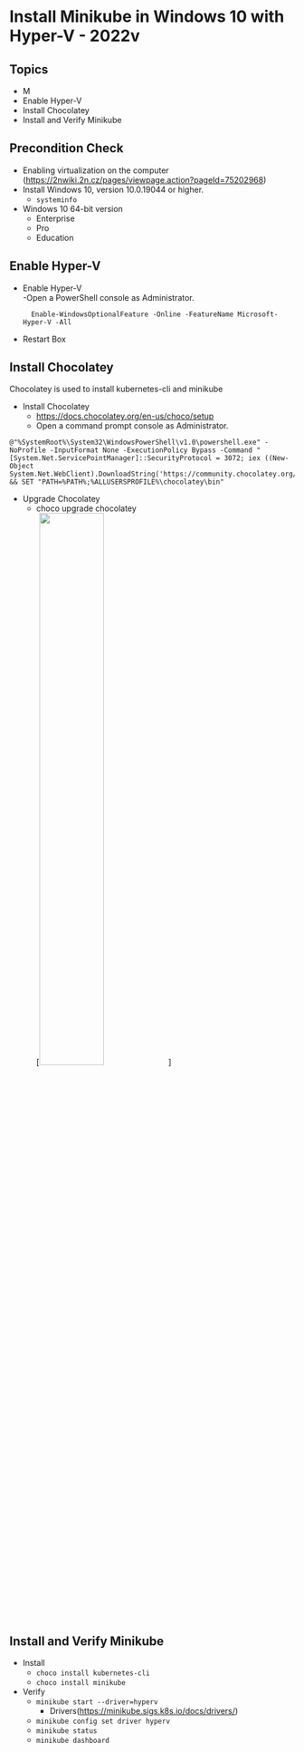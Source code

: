 # Install Minikube in Windows 10 with Hyper-V - 2022v
## Topics
-  M    
-  Enable Hyper-V  
-  Install Chocolatey 
-  Install and Verify Minikube     

## Precondition Check
- Enabling virtualization on the computer (https://2nwiki.2n.cz/pages/viewpage.action?pageId=75202968)
- Install Windows 10, version 10.0.19044 or higher.
    - `systeminfo`  
- Windows 10 64-bit version 
    - Enterprise
    - Pro
    - Education

## Enable Hyper-V 
- Enable Hyper-V     
  -Open a PowerShell console as Administrator. 
  ```
    Enable-WindowsOptionalFeature -Online -FeatureName Microsoft-Hyper-V -All
  ```
- Restart Box

## Install Chocolatey
Chocolatey is used to install kubernetes-cli and minikube   
- Install Chocolatey    
  - https://docs.chocolatey.org/en-us/choco/setup      
  - Open a command prompt console as Administrator.       
``` 
@"%SystemRoot%\System32\WindowsPowerShell\v1.0\powershell.exe" -NoProfile -InputFormat None -ExecutionPolicy Bypass -Command "[System.Net.ServicePointManager]::SecurityProtocol = 3072; iex ((New-Object System.Net.WebClient).DownloadString('https://community.chocolatey.org/install.ps1'))" && SET "PATH=%PATH%;%ALLUSERSPROFILE%\chocolatey\bin"
```
- Upgrade Chocolatey   
  - choco upgrade chocolatey   
[<image src="./images/upgrate.jpg" width="50%">]   

## Install and Verify Minikube  

- Install
  - `choco install kubernetes-cli`  
  - `choco install minikube`  
- Verify
  - `minikube start --driver=hyperv`   
      - Drivers(https://minikube.sigs.k8s.io/docs/drivers/)
  - `minikube config set driver hyperv`   
  - `minikube status`    
  - `minikube dashboard`      



